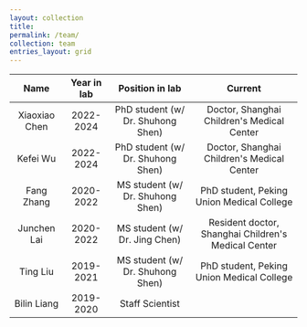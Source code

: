 ```yaml
---
layout: collection
title: 
permalink: /team/
collection: team
entries_layout: grid
---
```



| Name          | Year in lab   | Position in lab      | Current          |
| :-----------: | :-----------: |:-------------------: | :--------------: |
| Xiaoxiao Chen | 2022-2024     | PhD student (w/ Dr. Shuhong Shen)          | Doctor, Shanghai Children's Medical Center |  
| Kefei Wu      | 2022-2024     | PhD student (w/ Dr. Shuhong Shen)          | Doctor, Shanghai Children's Medical Center |  
| Fang Zhang    | 2020-2022     | MS student (w/ Dr. Shuhong Shen)           | PhD student, Peking Union Medical College |  
| Junchen Lai   | 2020-2022     | MS student (w/ Dr. Jing Chen)           | Resident doctor, Shanghai Children's Medical Center |
| Ting Liu      | 2019-2021     | MS student (w/ Dr. Shuhong Shen)           | PhD student, Peking Union Medical College |  
| Bilin Liang   | 2019-2020     | Staff Scientist      |                              |

